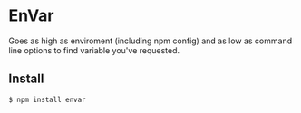 # EnVar

Goes as high as enviroment (including npm config) and as low as command line options to find variable you've requested.

## Install

```
$ npm install envar
```

